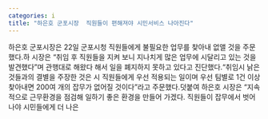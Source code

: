 ```yaml
---
categories: i
title: "하은호 군포시장  직원들이 편해져야 시민서비스 나아진다"
---
```

하은호 군포시장은 22일 군포시청 직원들에게 불필요한 업무를 찾아내 없앨 것을 주문했다.하 시장은 “취임 후 직원들을 지켜 보니 지나치게 많은 업무에 시달리고 있는 것을 발견했다”며 관행대로 해왔다 해서 일을 폐지하지 못하고 있다고 진단했다.“취임시 낡은 것들과의 결별을 주장한 것은 시 직원들에게 우선 적용되는 일이며 우선 팀별로 1건 이상 찾아내면 200여 개의 잡무가 없어질 것이다”라고 주문했다.덧붙여 하은호 시장은 “지속적으로 근무환경을 점검해 일하기 좋은 환경을 만들어 가겠다. 직원들이 잡무에서 벗어나야 시민들에게 더 나은